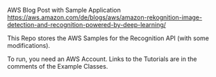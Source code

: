 AWS Blog Post with Sample Application
https://aws.amazon.com/de/blogs/aws/amazon-rekognition-image-detection-and-recognition-powered-by-deep-learning/

This Repo stores the AWS Samples for the Recognition API (with some modifications).

To run, you need an AWS Account. Links to the Tutorials are in the comments of the Example Classes.  
